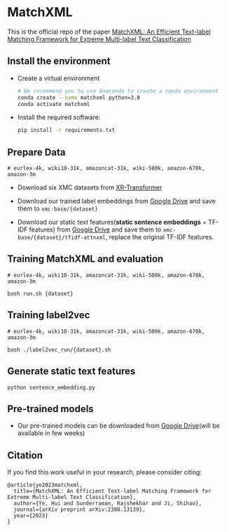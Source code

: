 # MatchXML
This is the official repo of the paper [MatchXML: An Efficient Text-label Matching Framework for Extreme Multi-label Text
Classification](https://arxiv.org/abs/2308.13139)


## Install the environment
* Create a virtual environment
    ```bash
    # We recommend you to use Anaconda to create a conda environment 
    conda create --name matchxml python=3.8
    conda activate matchxml
    ```
* Install the required software:
    ```bash
    pip install -r requirements.txt
    ```
## Prepare Data
`# eurlex-4k, wiki10-31k, amazoncat-31k, wiki-500k, amazon-670k, amazon-3m`
* Download six XMC datasets from [XR-Transformer](https://github.com/amzn/pecos/tree/mainline/examples/xr-transformer-neurips21)

* Download our trained label embeddings from [Google Drive](https://drive.google.com/drive/folders/1ehOU7mRpDdsCORVlVaSL7LidaOBonS5l?usp=sharing) and save them to `xmc-base/{dataset}`
* Download our static text features(__static sentence embeddings__ + TF-IDF features)  from [Google Drive](https://drive.google.com/drive/folders/1UYT5ORYhjlLFyKen6q0eUUDYVktRF2re?usp=share_link) and save them to `xmc-base/{dataset}/tfidf-attnxml`, replace the original TF-IDF features.


## Training MatchXML and evaluation
 `# eurlex-4k, wiki10-31k, amazoncat-31k, wiki-500k, amazon-670k, amazon-3m`
 
 `bash run.sh {dataset}`


## Training label2vec
`# eurlex-4k, wiki10-31k, amazoncat-31k, wiki-500k, amazon-670k, amazon-3m`

`bash ./label2vec_run/{dataset}.sh`  

## Generate static text features

`python sentence_embedding.py`  


## Pre-trained models
* Our pre-trained models can be downloaded from [Google Drive](???)(will be available in few weeks)

## Citation
If you find this work useful in your research, please consider citing:

```
@article{ye2023matchxml,
  title={MatchXML: An Efficient Text-label Matching Framework for Extreme Multi-label Text Classification},
  author={Ye, Hui and Sunderraman, Rajshekhar and Ji, Shihao},
  journal={arXiv preprint arXiv:2308.13139},
  year={2023}
}

```
[comment]: <> (## Acknowledgment)
[comment]: <> (Our work is based on the following work:)
[comment]: <> (- [Fast Multi-Resolution Transformer Fine-tuning for Extreme Multi-label Text Classification])

